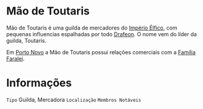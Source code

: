 <!-- TITLE: Mão de Toutaris -->
<!-- SUBTITLE: Visão geral sobre Mão de Toutaris -->

# Mão de Toutaris
Mão de Toutaris é uma guilda de mercadores do [Império Élfico](), com pequenas influencias espalhadas por todo [Drafeon](htpp://localhost/lugares/plano-material/drafeon#drafeon). O nome vem do líder da guilda, Toutaris.

Em [Porto Novo]() a Mão de Toutaris possui relações comerciais com a [Família Faralei](htpp://localhost/faccoes/faccoes-familiares/familia-faralei#familia-faralei).

# Informações
`Tipo` Guilda, Mercadora
`Localização` 
`Membros Notáveis`

